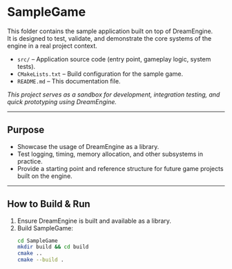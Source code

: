 ﻿# SampleGame

This folder contains the sample application built on top of DreamEngine.  
It is designed to test, validate, and demonstrate the core systems of the engine in a real project context.

- `src/` – Application source code (entry point, gameplay logic, system tests).
- `CMakeLists.txt` – Build configuration for the sample game.
- `README.md` – This documentation file.

_This project serves as a sandbox for development, integration testing, and quick prototyping using DreamEngine._

---

## Purpose

- Showcase the usage of DreamEngine as a library.
- Test logging, timing, memory allocation, and other subsystems in practice.
- Provide a starting point and reference structure for future game projects built on the engine.

---

## How to Build & Run

1. Ensure DreamEngine is built and available as a library.
2. Build SampleGame:
   ```sh
   cd SampleGame
   mkdir build && cd build
   cmake ..
   cmake --build .
